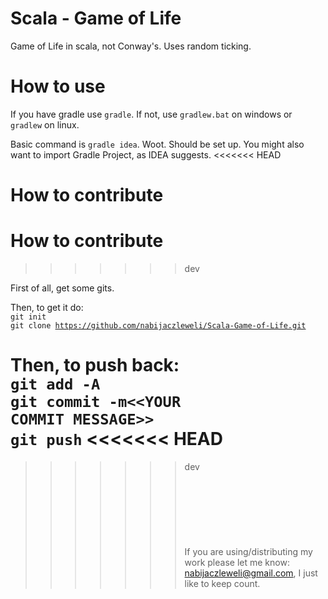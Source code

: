 Scala - Game of Life
==================

Game of Life in scala, not Conway's. Uses random ticking.

How to use
=======

If you have gradle use <code>gradle</code>. If not, use <code>gradlew.bat</code> on windows or <code>gradlew</code> on linux.

Basic command is <code>gradle idea</code>.
Woot. Should be set up.
You might also want to import Gradle Project, as IDEA suggests.
<<<<<<< HEAD

How to contribute
=======
How to contribute
=======
>>>>>>> dev

First of all, get some gits.

Then, to get it do:<br />
<code>git init<br />git clone https://github.com/nabijaczleweli/Scala-Game-of-Life.git</code>

Then, to push back:<br />
<code>git add -A<br />git commit -m&lt;&lt;YOUR COMMIT MESSAGE&gt;&gt;<br />git push</code>
<<<<<<< HEAD
=======


>>>>>>> dev
<br /><br /><br /><br /><br /><br /><br /><br />
If you are using/distributing my work please let me know: nabijaczleweli@gmail.com, I just like to keep count.
